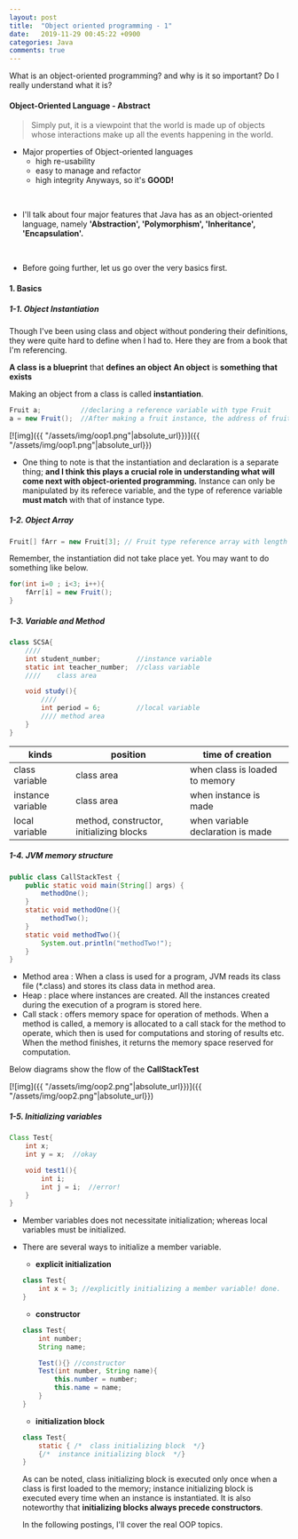 ```yaml
---
layout: post
title:  "Object oriented programming - 1"
date:   2019-11-29 00:45:22 +0900
categories: Java
comments: true
---
```


What is an object-oriented programming? and why is it so important?
Do I really understand what it is?


#### Object-Oriented Language - Abstract
> Simply put, it is a viewpoint that the world is made up of objects whose interactions make up all the events happening in the world.

- Major properties of Object-oriented languages
    - high re-usability
    - easy to manage and refactor
    - high integrity
Anyways, so it's **GOOD!**
<br>

- I'll talk about four major features that Java has as an object-oriented language, namely **'Abstraction', 'Polymorphism', 'Inheritance', 'Encapsulation'.**
<br>


- Before going further, let us go over the very basics first.

#### 1. Basics

##### 1-1. Object Instantiation

Though I've been using class and object without pondering their definitions, they were quite hard to define when I had to. Here they are from a book that I'm referencing.

**A class is a blueprint** that **defines an object**
**An object** is **something that exists**

Making an object from a class is called **instantiation**.

```java
Fruit a;          //declaring a reference variable with type Fruit
a = new Fruit();  //After making a fruit instance, the address of fruit instance is saved in a
```

[![img]({{ "/assets/img/oop1.png"|absolute_url}})]({{ "/assets/img/oop1.png"|absolute_url}})

- One thing to note is that the instantiation and declaration is a separate thing; **and I think this plays a crucial role in understanding what will come next with object-oriented programming.** Instance can only be manipulated by its referece variable, and the type of reference variable **must match** with that of instance type. 

##### 1-2. Object Array

```java
Fruit[] fArr = new Fruit[3]; // Fruit type reference array with length 3
```
Remember, the instantiation did not take place yet. You may want to do something like below.

```java
for(int i=0 ; i<3; i++){
    fArr[i] = new Fruit();
}
```

##### 1-3. Variable and Method

```java
class SCSA{
    ////
    int student_number;         //instance variable
    static int teacher_number;  //class variable
    ////    class area

    void study(){
        ////
        int period = 6;         //local variable
        //// method area
    }
}
```
| kinds             | position                                 | time of creation                  |
|-------------------|------------------------------------------|-----------------------------------|
| class variable    | class area                               | when class is loaded to memory    |
| instance variable | class area                               | when instance is made             |
| local variable    | method, constructor, initializing blocks | when variable declaration is made |


##### 1-4. JVM memory structure

```java
public class CallStackTest {
    public static void main(String[] args) {
        methodOne();
    }
    static void methodOne(){
        methodTwo();
    }
    static void methodTwo(){
        System.out.println("methodTwo!");
    }
}
```

- Method area
    : When a class is used for a program, JVM reads its class file (*.class) and stores its class data in method area. 
- Heap
    : place where instances are created. All the instances created during the execution of a program is stored here.
- Call stack
    : offers memory space for operation of methods. When a method is called, a memory is allocated to a call stack for the method to operate, which then is used for computations and storing of results etc. When the method finishes, it returns the memory space reserved for computation.

Below diagrams show the flow of the **CallStackTest**

[![img]({{ "/assets/img/oop2.png"|absolute_url}})]({{ "/assets/img/oop2.png"|absolute_url}})

##### 1-5. Initializing variables

```java
Class Test{
    int x;
    int y = x;  //okay

    void test1(){
        int i;
        int j = i;  //error!
    }
}
```
- Member variables does not necessitate initialization; whereas local variables must be initialized. 
- There are several ways to initialize a member variable.
    - __explicit initialization__
    ```java
    class Test{
        int x = 3; //explicitly initializing a member variable! done.
    }
    ```
    - **constructor**
    ```java
    class Test{
        int number;
        String name;

        Test(){} //constructor
        Test(int number, String name){
            this.number = number;
            this.name = name;
        }
    }
    ```

    - **initialization block**
    ```java
    class Test{
        static { /*  class initializing block  */}
        {/*  instance initializing block  */}
    }
    ```
    As can be noted, class initializing block is executed only once when a class is first loaded to the memory; instance initializing block is executed every time when an instance is instantiated. 
    It is also noteworthy that **initializing blocks always precede constructors**.
    <br>

    In the following postings, I'll cover the real OOP topics.